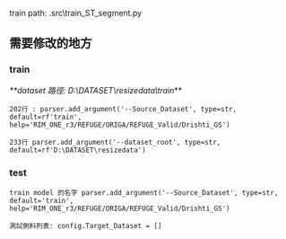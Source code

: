  train path:
.src\train_ST_segment.py
 


## 需要修改的地方

### train 
_**dataset 路徑: D:\DATASET\resizedata\train_**

`
202行 :
parser.add_argument('--Source_Dataset', type=str, default=rf'train',
                    help='RIM_ONE_r3/REFUGE/ORIGA/REFUGE_Valid/Drishti_GS')
`


`
233行
parser.add_argument('--dataset_root', type=str, default=rf'D:\DATASET\resizedata')
`

### test 
`
train model 的名字
parser.add_argument('--Source_Dataset', type=str, default='train',
                    help='RIM_ONE_r3/REFUGE/ORIGA/REFUGE_Valid/Drishti_GS')
`

`
測試側料列表:
config.Target_Dataset = []
`
